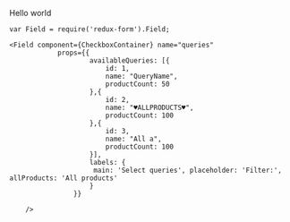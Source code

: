 Hello world

    var Field = require('redux-form').Field;

    <Field component={CheckboxContainer} name="queries"
                props={{
                        availableQueries: [{
                            id: 1,
                            name: "QueryName",
                            productCount: 50
                        },{
                            id: 2,
                            name: "♥ALLPRODUCTS♥",
                            productCount: 100
                        },{
                            id: 3,
                            name: "All a",
                            productCount: 100
                        }],
                        labels: {
                         main: 'Select queries', placeholder: 'Filter:', allProducts: 'All products'
                        }
                    }}

        />
